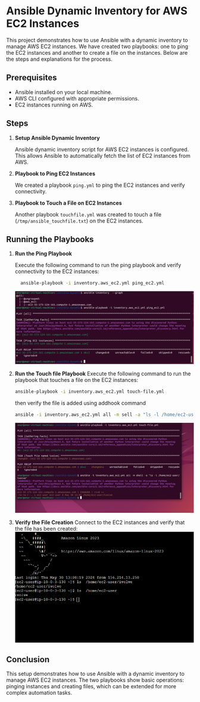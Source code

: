 # Ansible Dynamic Inventory for AWS EC2 Instances

This project demonstrates how to use Ansible with a dynamic inventory to manage AWS EC2 instances. We have created two playbooks: one to ping the EC2 instances and another to create a file on the instances. Below are the steps and explanations for the process.

## Prerequisites

- Ansible installed on your local machine.
- AWS CLI configured with appropriate permissions.
- EC2 instances running on AWS.

## Steps

1. **Setup Ansible Dynamic Inventory**

   Ansible dynamic inventory script for AWS EC2 instances is configured. This allows Ansible to automatically fetch the list of EC2 instances from AWS.

2. **Playbook to Ping EC2 Instances**

   We created a playbook `ping.yml` to ping the EC2 instances and verify connectivity.

3. **Playbook to Touch a File on EC2 Instances**

   Another playbook `touchfile.yml` was created to touch a file (`/tmp/ansible_touchfile.txt`) on the EC2 instances.

## Running the Playbooks

1. **Run the Ping Playbook**

   Execute the following command to run the ping playbook and verify connectivity to the EC2 instances:
   ```sh
     ansible-playbook -i inventory.aws_ec2.yml ping_ec2.yml
   ```
   ![](https://github.com/omaRouby/ivolve-ojt/blob/main/ansible/lab-27/pictures/playbook-ping-run.png)
2. **Run the Touch file Playbook**
     Execute the following command to run the playbook that touches a file on the EC2 instances:
    ```sh
    ansible-playbook -i inventory.aws_ec2.yml touch-file.yml
    ```
    then verify the file is added using addhook command
   ```sh
   ansible -i inventory.aws_ec2.yml all -m sell -a "ls -l /home/ec2-user"
   ```
    ![](https://github.com/omaRouby/ivolve-ojt/blob/main/ansible/lab-27/pictures/playbook-touchfile-run.png)
4. **Verify the File Creation**
     Connect to the EC2 instances and verify that the file has been created:
   ![](https://github.com/omaRouby/ivolve-ojt/blob/main/ansible/lab-27/pictures/verify-touched-file-console.png)

## Conclusion
This setup demonstrates how to use Ansible with a dynamic inventory to manage AWS EC2 instances. 
The two playbooks show basic operations: pinging instances and creating files, which can be extended for more complex automation tasks.
   
